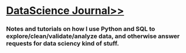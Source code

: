 # [DataScience Journal>>](https://github.com/SeanBeagle/DataScienceJournal/wiki)
### Notes and tutorials on how I use Python and SQL to explore/clean/validate/analyze data, and otherwise answer requests for data sciency kind of stuff.


